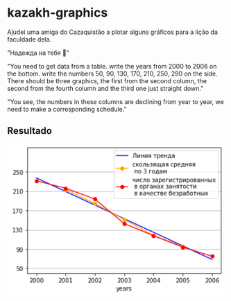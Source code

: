 # kazakh-graphics
Ajudei uma amiga do Cazaquistão a plotar alguns gráficos para a lição da faculdade dela.

"Надежда на тебя 🥺"

"You need to get data from a table.  write the years from 2000 to 2006 on the bottom. write the numbers 50, 90, 130, 170, 210, 250, 290 on the side. There should be three graphics, the first from the second column, the second from the fourth column and the third one just straight down."

"You see, the numbers in these columns are declining from year to year, we need to make a corresponding schedule."

## Resultado

<p align="center">
  <img src="https://github.com/Marcos14Almeida/kazakh-graphics/blob/main/result.png" width="500" title="Screenshot">
  </a>
</p> 
